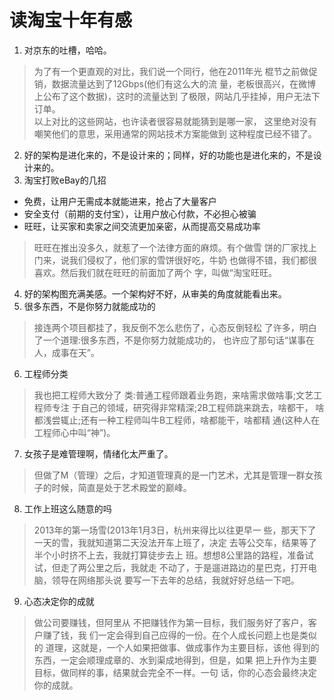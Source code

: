 # 读淘宝十年有感

1. 对京东的吐槽，哈哈。
>为了有一个更直观的对比，我们说一个同行，他在2011年光 棍节之前做促销，数据流量达到了12Gbps(他们有这么大的流 量，老板很高兴，在微博上公布了这个数据)，这时的流量达到 了极限，网站几乎挂掉，用户无法下订单。  
以上对比的这些网站，也许读者很容易就能猜到是哪一家， 这里绝对没有嘲笑他们的意思，采用通常的网站技术方案能做到 这种程度已经不错了。
2. 好的架构是进化来的，不是设计来的；同样，好的功能也是进化来的，不是设计来的。
3. 淘宝打败eBay的几招
* 免费，让用户无需成本就能进来，抢占了大量客户
* 安全支付（前期的支付宝），让用户放心付款，不必担心被骗
* 旺旺，让买家和卖家之间交流更加亲密，从而提高交易成功率
>旺旺在推出没多久，就惹了一个法律方面的麻烦。有个做雪 饼的厂家找上门来，说我们侵权了，他们家的雪饼很好吃，牛奶 也做得不错，我们都很喜欢。然后我们就在旺旺的前面加了两个 字，叫做“淘宝旺旺。

4. 好的架构图充满美感。一个架构好不好，从审美的角度就能看出来。
5. 很多东西，不是你努力就能成功的 
>接连两个项目都挂了，我反倒不怎么悲伤了，心态反倒轻松 了许多，明白了一个道理:很多东西，不是你努力就能成功的， 也许应了那句话“谋事在人，成事在天”。
6. 工程师分类
>我也把工程师大致分了 类:普通工程师跟着业务跑，来啥需求做啥事;文艺工程师专注 于自己的领域，研究得非常精深;2B工程师跳来跳去，啥都干， 啥都浅尝辄止;还有一种工程师叫牛B工程师，啥都能干，啥都精 通(这种人在工程师心中叫“神”)。
7. 女孩子是难管理啊，情绪化太严重了。
>但做了M（管理）之后，才知道管理真的是一门艺术，尤其是管理一群女孩子的时候，简直是处于艺术殿堂的巅峰。
8. 工作上班这么随意的吗
>2013年的第一场雪(2013年1月3日，杭州来得比以往更早一 些，那天下了一天的雪，我就知道第二天没法开车上班了，决定 去等公交车，结果等了半个小时挤不上去，我就打算徒步去上 班。想想8公里路的路程，准备试试，但走了两公里之后，我就走 不动了，于是遛进路边的星巴克，打开电脑，领导在网络那头说 要写一下去年的总结，我就好好总结一下吧。
9. 心态决定你的成就
>做公司要赚钱，但阿里从 不把赚钱作为第一目标，我们服务好了客户，客户赚了钱，我 们一定会得到自己应得的一份。在个人成长问题上也是类似的 道理，这就是，一个人如果把做事、做成事作为主要目标，该他 得到的东西，一定会顺理成章的、水到渠成地得到，但是，如果 把上升作为主要目标，做同样的事，结果就会完全不一样。一句 话，你的心态会最终决定你的成就。